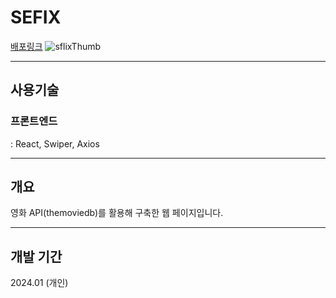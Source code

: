 # SEFIX
<a href="https://skyflix-ten.vercel.app/">배포링크</a>
![sflixThumb](https://github.com/SSkkky/SFLIX/assets/125051373/0a939c1d-f6da-4ad9-b6f3-02a2b65c61a4)

---

## 사용기술
### 프론트엔드
: React, Swiper, Axios

---

## 개요
영화 API(themoviedb)를 활용해 구축한 웹 페이지입니다.

---

## 개발 기간
2024.01 (개인)
